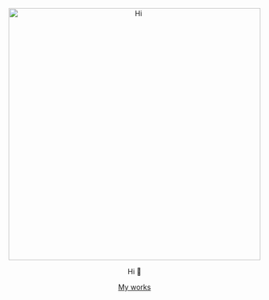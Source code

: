 <p align="center">
  <img src="https://github.githubassets.com/images/modules/profile/profile-joined-github-dark.svg" alt="Hi" width="500">
</p>
<p align="center">Hi 👋</p>
<p align="center">
  <a href="https://dribbble.com/sho_hakamada/">My works</a>
</p>

<!-- <p align="left"> 
  <img src="https://github-readme-stats.vercel.app/api/top-langs/?username=s-hkmd&theme=onedark&show_icons=true&layout=compact" alt="Top Langs" height="200" width="45%">
  <img src="http://github-readme-streak-stats.herokuapp.com?user=s-hkmd&theme=onedark&hide_border=true&date_format=%5BY.%5Dn.j" alt="github stats" height="200" width="54%">
</p>

## Works

- [Dribble](https://dribbble.com/sho_hakamada/)

<p align="center">
  <img src="https://github.githubassets.com/images/modules/profile/profile-joined-github-dark.svg" alt="Hi" width="75%">
</p> -->
